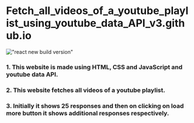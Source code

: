 # Fetch_all_videos_of_a_youtube_playlist_using_youtube_data_API_v3.github.io

!["react new build version"](https://suspensebangla.netlify.app/)

### 1. This website is made using HTML, CSS and JavaScript and youtube data API.  

### 2. This website fetches all videos of a youtube playlist. 

### 3. Initially it shows 25 responses and then on clicking on load more button it shows additional responses respectively. 
